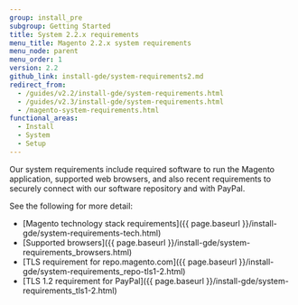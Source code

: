 ```yaml
---
group: install_pre
subgroup: Getting Started
title: System 2.2.x requirements
menu_title: Magento 2.2.x system requirements
menu_node: parent
menu_order: 1
version: 2.2
github_link: install-gde/system-requirements2.md
redirect_from:
  - /guides/v2.2/install-gde/system-requirements.html
  - /guides/v2.3/install-gde/system-requirements.html
  - /magento-system-requirements.html
functional_areas:
  - Install
  - System
  - Setup
---
```


Our system requirements include required software to run the Magento application, supported web browsers, and also recent requirements to securely connect with our software repository and with PayPal.

See the following for more detail:

*	[Magento technology stack requirements]({{ page.baseurl }}/install-gde/system-requirements-tech.html)
*	[Supported browsers]({{ page.baseurl }}/install-gde/system-requirements_browsers.html)
*	[TLS requirement for repo.magento.com]({{ page.baseurl }}/install-gde/system-requirements_repo-tls1-2.html)
*	[TLS 1.2 requirement for PayPal]({{ page.baseurl }}/install-gde/system-requirements_tls1-2.html)
